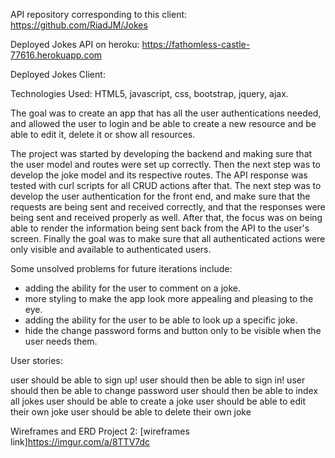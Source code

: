 API repository corresponding to this client: https://github.com/RiadJM/Jokes

Deployed Jokes API on heroku: https://fathomless-castle-77616.herokuapp.com

Deployed Jokes Client:

Technologies Used: HTML5, javascript, css, bootstrap, jquery, ajax.

The goal was to create an app that has all the user authentications needed, and allowed the user to login and be able to create a new resource and be able to edit it, delete it or show all resources.

The project was started by developing the backend and making sure that the user model and routes were set up correctly. Then the next step was to develop the joke model and its respective routes. The API response was tested with curl scripts for all CRUD actions after that.
The next step was to develop the user authentication for the front end, and make sure that the requests are being sent and received correctly, and that the responses were being sent and received properly as well.
After that, the focus was on being able to render the information being sent back from the API to the user's screen.
Finally the goal was to make sure that all authenticated actions were only visible and available to authenticated users.

Some unsolved problems for future iterations include:
- adding the ability for the user to comment on a joke.
- more styling to make the app look more appealing and pleasing to the eye.
- adding the ability for the user to be able to look up a specific joke.
- hide the change password forms and button only to be visible when the user needs them.


User stories:

user should be able to sign up!
user should then be able to sign in!
user should then be able to change password
user should then be able to index all jokes
user should be able to create a joke
user should be able to edit their own joke
user should be able to delete their own joke

Wireframes and ERD Project 2:
[wireframes link]https://imgur.com/a/8TTV7dc
